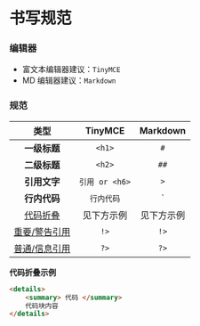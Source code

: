# 书写规范

### 编辑器

* 富文本编辑器建议：`TinyMCE`
* MD 编辑器建议：`Markdown`

### 规范

|                                    **类型**                                    |  **TinyMCE**   | **Markdown** |
| :----------------------------------------------------------------------------: | :------------: | :----------: |
|                                  **一级标题**                                  |     `<h1>`     |     `#`      |
|                                  **二级标题**                                  |     `<h2>`     |     `##`     |
|                                  **引用文字**                                  | `引用 or <h6>` |     `>`      |
|                                  **行内代码**                                  |   `行内代码`   |      `       |
|   [代码折叠](https://github.com/BNDong/Cnblogs-Theme-SimpleMemory/pull/381)    |   见下方示例   |  见下方示例  |
| [重要/警告引用](https://github.com/BNDong/Cnblogs-Theme-SimpleMemory/pull/380) |      `!>`      |     `!>`     |
| [普通/信息引用](https://github.com/BNDong/Cnblogs-Theme-SimpleMemory/pull/380) |      `?>`      |     `?>`     |

**代码折叠示例**

```html
<details>
    <summary> 代码 </summary>
    代码块内容
</details>
```